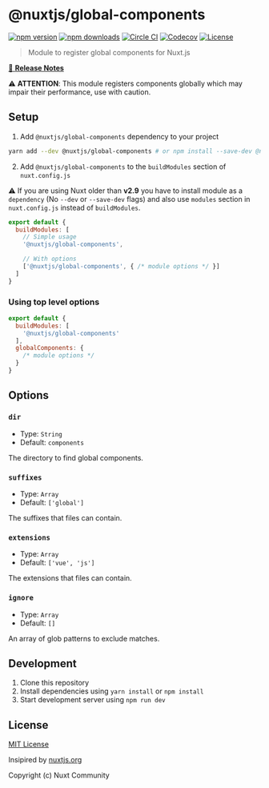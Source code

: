 # @nuxtjs/global-components

[![npm version][npm-version-src]][npm-version-href]
[![npm downloads][npm-downloads-src]][npm-downloads-href]
[![Circle CI][circle-ci-src]][circle-ci-href]
[![Codecov][codecov-src]][codecov-href]
[![License][license-src]][license-href]

> Module to register global components for Nuxt.js

[📖 **Release Notes**](./CHANGELOG.md)

:warning: **ATTENTION**: This module registers components globally which may impair their performance, use with caution.

## Setup

1. Add `@nuxtjs/global-components` dependency to your project

```bash
yarn add --dev @nuxtjs/global-components # or npm install --save-dev @nuxtjs/global-components
```

2. Add `@nuxtjs/global-components` to the `buildModules` section of `nuxt.config.js`

:warning: If you are using Nuxt older than **v2.9** you have to install module as a `dependency` (No `--dev` or `--save-dev` flags) and also use `modules` section in `nuxt.config.js` instead of `buildModules`.

```js
export default {
  buildModules: [
    // Simple usage
    '@nuxtjs/global-components',

    // With options
    ['@nuxtjs/global-components', { /* module options */ }]
  ]
}
```

### Using top level options

```js
export default {
  buildModules: [
    '@nuxtjs/global-components'
  ],
  globalComponents: {
    /* module options */
  }
}
```

## Options

### `dir`

- Type: `String`
- Default: `components`

The directory to find global components.

### `suffixes`

- Type: `Array`
- Default: `['global']`

The suffixes that files can contain.

### `extensions`

- Type: `Array`
- Default: `['vue', 'js']`

The extensions that files can contain.

### `ignore`

- Type: `Array`
- Default: `[]`

An array of glob patterns to exclude matches.

## Development

1. Clone this repository
2. Install dependencies using `yarn install` or `npm install`
3. Start development server using `npm run dev`

## License

[MIT License](./LICENSE)

Insipired by [nuxtjs.org](https://github.com/nuxt/nuxtjs.org/tree/master/modules/components)

Copyright (c) Nuxt Community

<!-- Badges -->
[npm-version-src]: https://img.shields.io/npm/v/@nuxtjs/global-components/latest.svg?style=flat-square
[npm-version-href]: https://npmjs.com/package/@nuxtjs/global-components

[npm-downloads-src]: https://img.shields.io/npm/dt/@nuxtjs/global-components.svg?style=flat-square
[npm-downloads-href]: https://npmjs.com/package/@nuxtjs/global-components

[circle-ci-src]: https://img.shields.io/circleci/project/github/nuxt-community/global-components.svg?style=flat-square
[circle-ci-href]: https://circleci.com/gh/nuxt-community/global-components

[codecov-src]: https://img.shields.io/codecov/c/github/nuxt-community/global-components.svg?style=flat-square
[codecov-href]: https://codecov.io/gh/nuxt-community/global-components

[license-src]: https://img.shields.io/npm/l/@nuxtjs/global-components.svg?style=flat-square
[license-href]: https://npmjs.com/package/@nuxtjs/global-components

